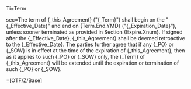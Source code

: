 Ti=Term

sec=The term of {_this_Agreement} ("{_Term}") shall begin on the "{_Effective_Date}" and end on {Term.End.YMD} ("{_Expiration_Date}"), unless sooner terminated as provided in Section {Expire.Xnum}. If signed after the {_Effective_Date}, {_this_Agreement} shall be deemed retroactive to the {_Effective_Date}. The parties further agree that if any {_PO} or {_SOW} is in effect at the time of the expiration of {_this_Agreement}, then as it applies to such {_PO} or {_SOW} only, the {_Term} of {_this_Agreement} will be extended until the expiration or termination of such {_PO} or {_SOW}.

=[OTF/Z/Base]
